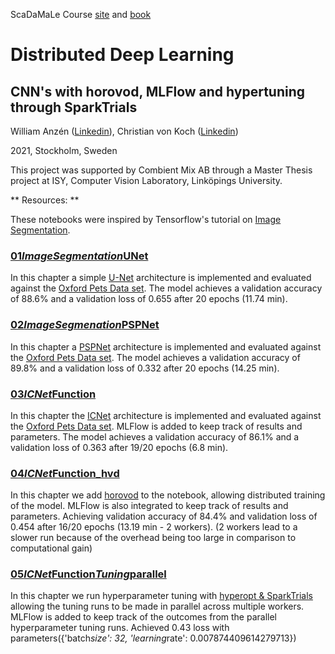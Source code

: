 <div class="cell markdown">

ScaDaMaLe Course [site](https://lamastex.github.io/scalable-data-science/sds/3/x/) and [book](https://lamastex.github.io/ScaDaMaLe/index.html)

</div>

<div class="cell markdown">

Distributed Deep Learning
=========================

CNN's with horovod, MLFlow and hypertuning through SparkTrials
--------------------------------------------------------------

William Anzén ([Linkedin](https://www.linkedin.com/in/william-anz%C3%A9n-b52003199/)), Christian von Koch ([Linkedin](https://www.linkedin.com/in/christianvonkoch/))

2021, Stockholm, Sweden

This project was supported by Combient Mix AB through a Master Thesis project at ISY, Computer Vision Laboratory, Linköpings University.

\*\* Resources: \*\*

These notebooks were inspired by Tensorflow's tutorial on [Image Segmentation](https://www.tensorflow.org/tutorials/images/segmentation).

### [01*ImageSegmentation*UNet](https://dbc-635ca498-e5f1.cloud.databricks.com/?o=445287446643905#notebook/2616622521301698/command/2616622521301709)

In this chapter a simple [U-Net](https://arxiv.org/abs/1505.04597) architecture is implemented and evaluated against the [Oxford Pets Data set](https://www.robots.ox.ac.uk/~vgg/data/pets/). The model achieves a validation accuracy of 88.6% and a validation loss of 0.655 after 20 epochs (11.74 min).

### [02*ImageSegmenation*PSPNet](https://dbc-635ca498-e5f1.cloud.databricks.com/?o=445287446643905#notebook/2616622521301710/command/1970952129252495)

In this chapter a [PSPNet](https://arxiv.org/abs/1612.01105) architecture is implemented and evaluated against the [Oxford Pets Data set](https://www.robots.ox.ac.uk/~vgg/data/pets/). The model achieves a validation accuracy of 89.8% and a validation loss of 0.332 after 20 epochs (14.25 min).

### [03*ICNet*Function](https://dbc-635ca498-e5f1.cloud.databricks.com/?o=445287446643905#notebook/752230548183766/command/752230548183767)

In this chapter the [ICNet](https://arxiv.org/abs/1704.08545) architecture is implemented and evaluated against the [Oxford Pets Data set](https://www.robots.ox.ac.uk/~vgg/data/pets/). MLFlow is added to keep track of results and parameters. The model achieves a validation accuracy of 86.1% and a validation loss of 0.363 after 19/20 epochs (6.8 min).

### [04*ICNet*Function\_hvd](https://dbc-635ca498-e5f1.cloud.databricks.com/?o=445287446643905#notebook/597736601883146/command/597736601883147)

In this chapter we add [horovod](https://arxiv.org/abs/1802.05799) to the notebook, allowing distributed training of the model. MLFlow is also integrated to keep track of results and parameters. Achieving validation accuracy of 84.4% and validation loss of 0.454 after 16/20 epochs (13.19 min - 2 workers). (2 workers lead to a slower run because of the overhead being too large in comparison to computational gain)

### [05*ICNet*Function*Tuning*parallel](https://dbc-635ca498-e5f1.cloud.databricks.com/?o=445287446643905#notebook/1970952129252457/command/1970952129252458)

In this chapter we run hyperparameter tuning with [hyperopt & SparkTrials](https://docs.databricks.com/_static/notebooks/hyperopt-spark-mlflow.html) allowing the tuning runs to be made in parallel across multiple workers. MLFlow is added to keep track of the outcomes from the parallel hyperparameter tuning runs. Achieved 0.43 loss with parameters({'batch*size': 32, 'learning*rate': 0.007874409614279713})

</div>

